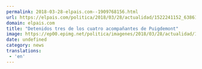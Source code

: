 ```yaml
---
permalink: 2018-03-28-elpais.com--1909768156.html
url: https://elpais.com/politica/2018/03/28/actualidad/1522241152_638613.html#?ref=rss&format=simple&link=link
domain: elpais.com
title: "Detenidos tres de los cuatro acompañantes de Puigdemont"
image: https://ep00.epimg.net/politica/imagenes/2018/03/28/actualidad/1522241152_638613_1522241288_rrss_normal.jpg
date: undefined
category: news
translations: 
 - 'en'
---
```


